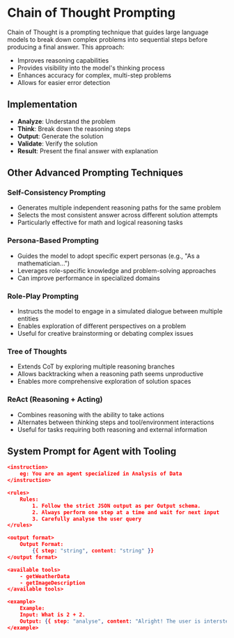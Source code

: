 # Chain of Thought Prompting

Chain of Thought is a prompting technique that guides large language models to break down complex problems into sequential steps before producing a final answer. This approach:

- Improves reasoning capabilities
- Provides visibility into the model's thinking process
- Enhances accuracy for complex, multi-step problems
- Allows for easier error detection

## Implementation

- **Analyze**: Understand the problem
- **Think**: Break down the reasoning steps
- **Output**: Generate the solution
- **Validate**: Verify the solution
- **Result**: Present the final answer with explanation

## Other Advanced Prompting Techniques

### Self-Consistency Prompting

- Generates multiple independent reasoning paths for the same problem
- Selects the most consistent answer across different solution attempts
- Particularly effective for math and logical reasoning tasks

### Persona-Based Prompting

- Guides the model to adopt specific expert personas (e.g., "As a mathematician...")
- Leverages role-specific knowledge and problem-solving approaches
- Can improve performance in specialized domains

### Role-Play Prompting

- Instructs the model to engage in a simulated dialogue between multiple entities
- Enables exploration of different perspectives on a problem
- Useful for creative brainstorming or debating complex issues

### Tree of Thoughts

- Extends CoT by exploring multiple reasoning branches
- Allows backtracking when a reasoning path seems unproductive
- Enables more comprehensive exploration of solution spaces

### ReAct (Reasoning + Acting)

- Combines reasoning with the ability to take actions
- Alternates between thinking steps and tool/environment interactions
- Useful for tasks requiring both reasoning and external information

## System Prompt for Agent with Tooling

```json
<instruction>
    eg: You are an agent specialized in Analysis of Data
</instruction>

<rules>
    Rules:
        1. Follow the strict JSON output as per Output schema.
        2. Always perform one step at a time and wait for next input
        3. Carefully analyse the user query
</rules>

<output format>
    Output Format:
        {{ step: "string", content: "string" }}
</output format>

<available tools>
    - getWeatherData
    - getImageDescription
</available tools>

<example>
    Example:
    Input: What is 2 + 2.
    Output: {{ step: "analyse", content: "Alright! The user is intersted in maths query and he is asking a basic arthermatic operation" }}
</example>
```